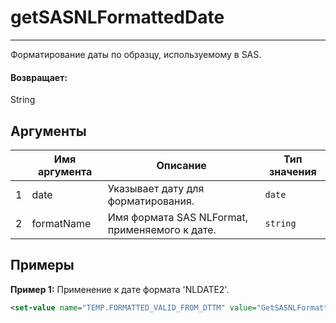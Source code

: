 #  getSASNLFormattedDate

---

Форматирование даты по образцу, используемому в SAS.

#### Возвращает:

String

## Аргументы

|  | Имя аргумента | Описание | Тип значения |
| --- | --- | --- | --- |
| 1 | date | Указывает дату для форматирования. | `date` |
| 2 | formatName | Имя формата SAS NLFormat, применяемого к дате. | `string` |

## Примеры

**Пример 1:** Применение к дате формата 'NLDATE2'.
```xml
<set-value name="TEMP.FORMATTED_VALID_FROM_DTTM" value="GetSASNLFormattedDate(CASE.VALID_FROM_DTTM, 'NLDATE2')"/>
```

